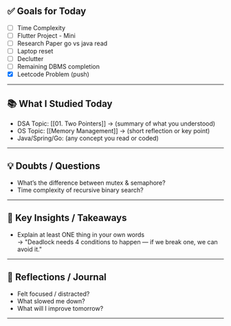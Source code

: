 ## ✅ Goals for Today 
- [ ] Time Complexity
- [ ] Flutter Project - Mini
- [ ] Research Paper go vs java read
- [ ] Laptop reset
- [ ] Declutter
- [ ] Remaining DBMS completion
- [x] Leetcode Problem (push)

---

## 📚 What I Studied Today
- DSA Topic: [[01. Two Pointers]] → (summary of what you understood)
- OS Topic: [[Memory Management]] → (short reflection or key point)
- Java/Spring/Go: (any concept you read or coded)

---

## 💡 Doubts / Questions
- What’s the difference between mutex & semaphore?
- Time complexity of recursive binary search?

---

## 🧠 Key Insights / Takeaways
- Explain at least ONE thing in your own words  
  → "Deadlock needs 4 conditions to happen — if we break one, we can avoid it."

---
## 💬 Reflections / Journal
- Felt focused / distracted?
- What slowed me down?
- What will I improve tomorrow?
---
